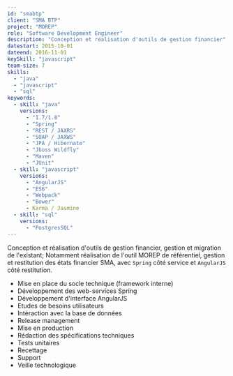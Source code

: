 ```yaml
---
id: "smabtp"
client: "SMA BTP"
project: "MOREP"
role: "Software Development Engineer"
description: "Conception et réalisation d'outils de gestion financier"
datestart: 2015-10-01
dateend: 2016-11-01
keySkill: "javascript"
team-size: 7
skills:
  - "java"
  - "javascript"
  - "sql"
keywords:
  - skill: "java"
    versions:
      - "1.7/1.8"
      - "Spring"
      - "REST / JAXRS"
      - "SOAP / JAXWS"
      - "JPA / Hibernate"
      - "Jboss Wildfly"
      - "Maven"
      - "JUnit"
  - skill: "javascript"
    versions:
      - "AngularJS"
      - "ES6"
      - "Webpack"
      - "Bower"
      - Karma / Jasmine
  - skill: "sql"
    versions:
      - "PostgresSQL"
---
```


Conception et réalisation d'outils de gestion financier, gestion et migration de l'existant; Notamment réalisation de l'outil MOREP de référentiel, gestion et restitution des états financier SMA, avec `Spring` côté service et `AngularJS` côté restitution.

- Mise en place du socle technique (framework interne)
- Développement des web-services Spring
- Développement d'interface AngularJS
- Etudes de besoins utilisateurs
- Intéraction avec la base de données
- Release management
- Mise en production
- Rédaction des spécifications techniques
- Tests unitaires
- Recettage
- Support
- Veille technologique